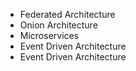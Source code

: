 - Federated Architecture
- Onion Architecture
- Microservices
- Event Driven Architecture
- Event Driven Architecture
